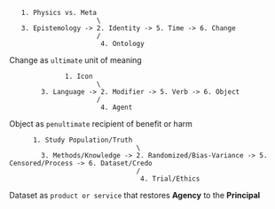 ```
   1. Physics vs. Meta
                      \
   3. Epistemology -> 2. Identity -> 5. Time -> 6. Change
                      /
                       4. Ontology
```

Change as `ultimate` unit of meaning

```
              1. Icon
                      \
        3. Language -> 2. Modifier -> 5. Verb -> 6. Object
                      /
                       4. Agent
```

Object as `penultimate` recipient of benefit or harm

```
      1. Study Population/Truth
                                \
        3. Methods/Knowledge -> 2. Randomized/Bias-Variance -> 5. Censored/Process -> 6. Dataset/Credo
                                /
                                 4. Trial/Ethics
```

Dataset as `product or service` that restores **Agency** to the **Principal**  

 
